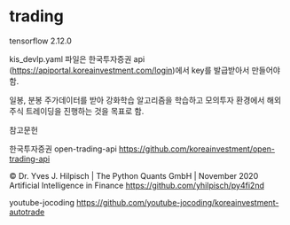 # trading

tensorflow 2.12.0


kis_devlp.yaml 파일은 한국투자증권 api (https://apiportal.koreainvestment.com/login)에서 key를 발급받아서 만들어야함.

일봉, 분봉 주가데이터를 받아 강화학습 알고리즘을 학습하고 모의투자 환경에서 해외 주식 트레이딩을 진행하는 것을 목표로 함.



참고문헌

한국투자증권 open-trading-api
https://github.com/koreainvestment/open-trading-api

© Dr. Yves J. Hilpisch | The Python Quants GmbH | November 2020
Artificial Intelligence in Finance
https://github.com/yhilpisch/py4fi2nd

youtube-jocoding
https://github.com/youtube-jocoding/koreainvestment-autotrade

